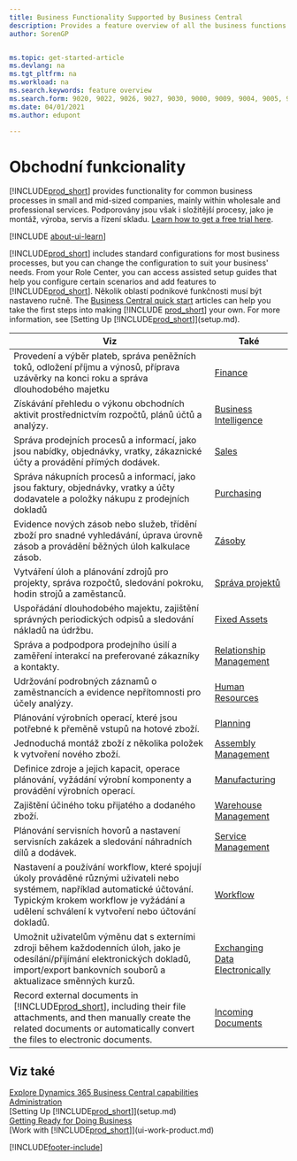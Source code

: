 ```yaml
---
title: Business Functionality Supported by Business Central
description: Provides a feature overview of all the business functions and departments that are supported by application areas, such as Finance, Inventory, and Project Management.
author: SorenGP


ms.topic: get-started-article
ms.devlang: na
ms.tgt_pltfrm: na
ms.workload: na
ms.search.keywords: feature overview
ms.search.form: 9020, 9022, 9026, 9027, 9030, 9000, 9009, 9004, 9005, 9024, 9006, 9007, 9010, 9016, 9017
ms.date: 04/01/2021
ms.author: edupont

---
```

# Obchodní funkcionality

[!INCLUDE[prod_short](includes/prod_short.md)] provides functionality for common business processes in small and mid-sized companies, mainly within wholesale and professional services. Podporovány jsou však i složitější procesy, jako je montáž, výroba, servis a řízení skladu. [Learn how to get a free trial here](trial-signup.md).

[!INCLUDE [about-ui-learn](includes/about-ui-learn.md)]

[!INCLUDE[prod_short](includes/prod_short.md)] includes standard configurations for most business processes, but you can change the configuration to suit your business' needs. From your Role Center, you can access assisted setup guides that help you configure certain scenarios and add features to [!INCLUDE[prod_short](includes/prod_short.md)]. Několik oblastí podnikové funkčnosti musí být nastaveno ručně. The [Business Central quick start](quick-start-business-central.md) articles can help you take the first steps into making [!INCLUDE [prod_short](includes/prod_short.md)] your own. For more information, see [Setting Up [!INCLUDE[prod_short](includes/prod_short.md)]](setup.md).

| Viz | Také |
| --- | --- |
| Provedení a výběr plateb, správa peněžních toků, odložení příjmu a výnosů, příprava uzávěrky na konci roku a správa dlouhodobého majetku | [Finance](finance.md) |
| Získávání přehledu o výkonu obchodních aktivit prostřednictvím rozpočtů, plánů účtů a analýzy. | [Business Intelligence](bi.md) |
| Správa prodejních procesů a informací, jako jsou nabídky, objednávky, vratky, zákaznické účty a provádění přímých dodávek. | [Sales](sales-manage-sales.md) |
| Správa nákupních procesů a informací, jako jsou faktury, objednávky, vratky a účty dodavatele a položky nákupu z prodejních dokladů | [Purchasing](purchasing-manage-purchasing.md) |
| Evidence nových zásob nebo služeb, třídění zboží pro snadné vyhledávání, úprava úrovně zásob a provádění běžných úloh kalkulace zásob. | [Zásoby](inventory-manage-inventory.md) |
| Vytváření úloh a plánování zdrojů pro projekty, správa rozpočtů, sledování pokroku, hodin strojů a zaměstanců. | [Správa projektů](projects-manage-projects.md) |
| Uspořádání dlouhodobého majektu, zajištění správných periodických odpisů a sledování nákladů na údržbu. | [Fixed Assets](fa-manage.md) |
| Správa a podpodpora prodejního úsilí a zaměření interakcí na preferované zákazníky a kontakty. | [Relationship Management](marketing-relationship-management.md) |
| Udržování podrobných záznamů o zaměstnancích a evidence nepřítomnosti pro účely analýzy. | [Human Resources](hr-manage-human-resources.md) |
| Plánování výrobních operací, které jsou potřebné k přeměně vstupů na hotové zboží. | [Planning](production-planning.md) |
| Jednoduchá montáž zboží z několika položek k vytvoření nového zboží. | [Assembly Management](assembly-assemble-items.md) |
| Definice zdroje a jejich kapacit, operace plánování, vyžádání výrobní komponenty a provádění výrobních operací. | [Manufacturing](production-manage-manufacturing.md) |
| Zajištění účiného toku přijatého a dodaného zboží. | [Warehouse Management](warehouse-manage-warehouse.md) |
| Plánování servisních hovorů a nastavení servisních zakázek a sledování náhradních dílů a dodávek. | [Service Management](service-service.md) |
| Nastavení a používání workflow, které spojují úkoly prováděné různými uživateli nebo systémem, například automatické účtování. Typickým krokem workflow je vyžádání a udělení schválení k vytvoření nebo účtování dokladů. | [Workflow](across-workflow.md) |
| Umožnit uživatelům výměnu dat s externími zdroji během každodenních úloh, jako je odesílání/přijímání elektronických dokladů, import/export bankovních souborů a aktualizace směnných kurzů. | [Exchanging Data Electronically](across-data-exchange.md) |
| Record external documents in [!INCLUDE[prod_short](includes/prod_short.md)], including their file attachments, and then manually create the related documents or automatically convert the files to electronic documents. | [Incoming Documents](across-income-documents.md) |

## Viz také

[Explore Dynamics 365 Business Central capabilities](https://dynamics.microsoft.com/business-central/capabilities/)  
[Administration](admin-setup-and-administration.md)  
[Setting Up [!INCLUDE[prod_short](includes/prod_short.md)]](setup.md)  
[Getting Ready for Doing Business](ui-get-ready-business.md)  
[Work with [!INCLUDE[prod_short](includes/prod_short.md)]](ui-work-product.md)


[!INCLUDE[footer-include](includes/footer-banner.md)]